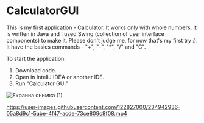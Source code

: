 # CalculatorGUI
This is my first application - Calculator.
It works only with whole numbers. It is written in Java and I used Swing (collection of user interface components) to make it.
Please don't judge me, for now that's my first try :). 
It have the basics commands - "+", "-", "*", "/" and "C".

To start the application:
1. Download code.
2. Open in InteliJ IDEA or another IDE.
3. Run "Calculator GUI"


![Екранна снимка (1)](https://user-images.githubusercontent.com/122827000/234938954-9daefe1b-eb4f-4ce2-af34-0653b11d2e88.png)

https://user-images.githubusercontent.com/122827000/234942936-05a8d9c1-5abe-4f47-acde-73ce809c8f08.mp4



